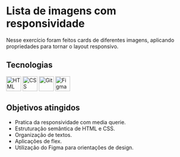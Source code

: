 # Lista de imagens com responsividade
Nesse exercício foram feitos cards de diferentes imagens, aplicando propriedades para tornar o layout responsivo.

## Tecnologias
<div style="display: inline_block">
  <img src="https://cdn.jsdelivr.net/gh/devicons/devicon/icons/html5/html5-plain-wordmark.svg" title="HTML" width="40" height="40"/> 
  <img src="https://cdn.jsdelivr.net/gh/devicons/devicon/icons/css3/css3-plain-wordmark.svg" title="CSS" width="40" height="40"/>
  <img src="https://cdn.jsdelivr.net/gh/devicons/devicon/icons/git/git-original.svg" title="Git" width="40" height="40"/>
  <img src="https://cdn.jsdelivr.net/gh/devicons/devicon/icons/figma/figma-original.svg" title="Figma" width="40" height="40"/>
</div>

## Objetivos atingidos
- Pratica da responsividade com media querie.
- Estruturação semântica de HTML e CSS.
- Organização de textos.
- Aplicações de flex.
- Utilização do Figma para orientações de design.
